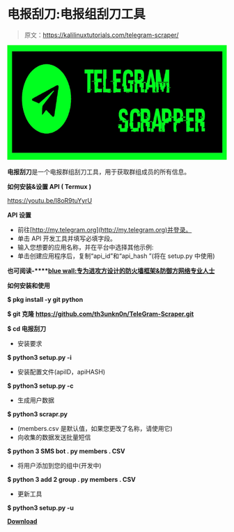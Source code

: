 # 电报刮刀:电报组刮刀工具

> 原文：<https://kalilinuxtutorials.com/telegram-scraper/>

[![TeleGram-Scraper : Telegram Group Scraper Tool](img/5fb99f091ff167efc01eb9d8c3568c92.png "TeleGram-Scraper : Telegram Group Scraper Tool")](https://1.bp.blogspot.com/-oDK0MHt9N5c/XinTaTxnsOI/AAAAAAAAEjU/GHCcylj2bC01QsE6nW8GzPHyWtjqv-pDgCLcBGAsYHQ/s1600/20191203_205322.png)

**电报刮刀**是一个电报群组刮刀工具，用于获取群组成员的所有信息。

**如何安装&设置 API ( Termux )**

https://youtu.be/I8oR9tuYyrU

**API 设置**

*   前往[http://my.telegram.org](http://my.telegram.org)并登录。
*   单击 API 开发工具并填写必填字段。
*   输入您想要的应用名称，并在平台中选择其他示例:
*   单击创建应用程序后，复制“api_id”和“api_hash ”(将在 setup.py 中使用)

**也可阅读-****[blue wall:专为进攻方设计的防火墙框架&防御方网络专业人士](https://kalilinuxtutorials.com/bluewall/)**

**如何安装和使用**

**$ pkg install -y git python**

**$ git 克隆 https://github.com/th3unkn0n/TeleGram-Scraper.git**

**$ cd 电报刮刀**

*   安装要求

**$ python3 setup.py -i**

*   安装配置文件(apiID，apiHASH)

**$ python3 setup.py -c**

*   生成用户数据

**$ python3 scrapr.py**

*   (members.csv 是默认值，如果您更改了名称，请使用它)
*   向收集的数据发送批量短信

**$ python 3 SMS bot . py members . CSV**

*   将用户添加到您的组中(开发中)

**$ python 3 add 2 group . py members . CSV**

*   更新工具

**$ python3 setup.py -u**

[**Download**](https://github.com/th3unkn0n/TeleGram-Scraper)